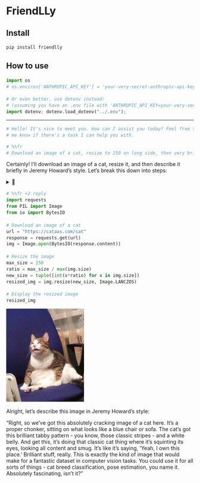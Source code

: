 # FriendLLy


<!-- WARNING: THIS FILE WAS AUTOGENERATED! DO NOT EDIT! -->

## Install

``` sh
pip install friendlly
```

## How to use

``` python
import os
# os.environ['ANTHROPIC_API_KEY'] = 'your-very-secret-anthropic-api-key'

# Or even better, use dotenv instead:
# (assuming you have an .env file with 'ANTHROPIC_API_KEY=your-very-secret-anthropic-api-key' in it)
import dotenv; dotenv.load_dotenv("../.env");
```

------------------------------------------------------------------------

``` python
# Hello! It's nice to meet you. How can I assist you today? Feel free to ask me any questions or let
# me know if there's a task I can help you with.
```

``` python
# %%fr 
# Download an image of a cat, resize to 250 on long side, then very briefly describe it in the style of Jeremy Howard
```

Certainly! I’ll download an image of a cat, resize it, and then describe
it briefly in Jeremy Howard’s style. Let’s break this down into steps:

<details>
<summary style="display: list-item">
🧠
</summary>

1.  We’ll use the requests library to download an image.
2.  We’ll use PIL (Python Imaging Library) to process and resize the
    image.
3.  After resizing, we’ll display the image.
4.  Then, I’ll provide a brief description in Jeremy Howard’s style.

</details>

``` python
# %%fr +2 reply
import requests
from PIL import Image
from io import BytesIO

# Download an image of a cat
url = "https://cataas.com/cat"
response = requests.get(url)
img = Image.open(BytesIO(response.content))

# Resize the image
max_size = 250
ratio = max_size / max(img.size)
new_size = tuple([int(x*ratio) for x in img.size])
resized_img = img.resize(new_size, Image.LANCZOS)

# Display the resized image
resized_img
```

![](index_files/figure-commonmark/cell-6-output-1.png)

Alright, let’s describe this image in Jeremy Howard’s style:

“Right, so we’ve got this absolutely cracking image of a cat here. It’s
a proper chonker, sitting on what looks like a blue chair or sofa. The
cat’s got this brilliant tabby pattern - you know, those classic
stripes - and a white belly. And get this, it’s doing that classic cat
thing where it’s squinting its eyes, looking all content and smug. It’s
like it’s saying, ‘Yeah, I own this place.’ Brilliant stuff, really.
This is exactly the kind of image that would make for a fantastic
dataset in computer vision tasks. You could use it for all sorts of
things - cat breed classification, pose estimation, you name it.
Absolutely fascinating, isn’t it?”
